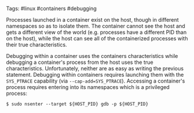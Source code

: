 Tags: #linux #containers #debugging 

Processes launched in a container exist on the host, though in different namespaces so as to isolate them.  The container cannot see the host and gets a different view of the world (e.g. processes have a different PID than on the host), while the host can see all of the containerized processes with their true characteristics.

Debugging within a container uses the containers characteristics while debugging a container's process from the host uses the true characteristics.  Unfortunately, neither are as easy as writing the previous statement.  Debugging within containers requires launching them with the `SYS_PTRACE` capability (via `--cap-add=SYS_PTRACE`).  Accessing a container's process requires entering into its namespaces which is a privileged process:

```shell
$ sudo nsenter --target ${HOST_PID} gdb -p ${HOST_PID}
```